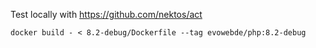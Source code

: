 Test locally with https://github.com/nektos/act

```shell
docker build - < 8.2-debug/Dockerfile --tag evowebde/php:8.2-debug
```
